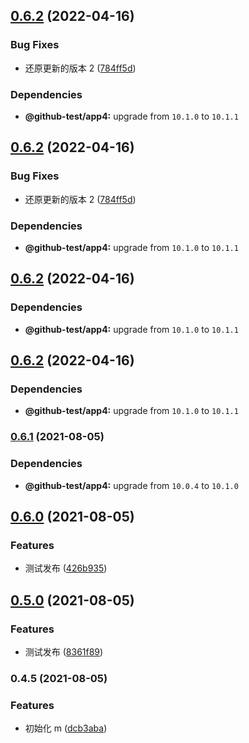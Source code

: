 ## [0.6.2](https://github.com/twinh/github-actions-test/compare/@github-test/m@0.6.1...@github-test/m@0.6.2) (2022-04-16)


### Bug Fixes

* 还原更新的版本 2 ([784ff5d](https://github.com/twinh/github-actions-test/commit/784ff5d3d6a523282eccb8fdbc37382e143d8f5e))





### Dependencies

* **@github-test/app4:** upgrade from `10.1.0` to `10.1.1`

## [0.6.2](https://github.com/twinh/github-actions-test/compare/@github-test/m@0.6.1...@github-test/m@0.6.2) (2022-04-16)


### Bug Fixes

* 还原更新的版本 2 ([784ff5d](https://github.com/twinh/github-actions-test/commit/784ff5d3d6a523282eccb8fdbc37382e143d8f5e))





### Dependencies

* **@github-test/app4:** upgrade from `10.1.0` to `10.1.1`

## [0.6.2](https://github.com/twinh/github-actions-test/compare/@github-test/m@0.6.1...@github-test/m@0.6.2) (2022-04-16)





### Dependencies

* **@github-test/app4:** upgrade from `10.1.0` to `10.1.1`

## [0.6.2](https://github.com/twinh/github-actions-test/compare/@github-test/m@0.6.1...@github-test/m@0.6.2) (2022-04-16)





### Dependencies

* **@github-test/app4:** upgrade from `10.1.0` to `10.1.1`

### [0.6.1](https://github.com/twinh/github-actions-test/compare/@github-test/m@0.6.0...@github-test/m@0.6.1) (2021-08-05)



### Dependencies

* **@github-test/app4:** upgrade from `10.0.4` to `10.1.0`

## [0.6.0](https://github.com/twinh/github-actions-test/compare/@github-test/m@0.5.0...@github-test/m@0.6.0) (2021-08-05)


### Features

* 测试发布 ([426b935](https://github.com/twinh/github-actions-test/commit/426b93589d680941508a10c6f7771a0ebdb22d4d))

## [0.5.0](https://github.com/twinh/github-actions-test/compare/@github-test/m@0.4.5...@github-test/m@0.5.0) (2021-08-05)


### Features

* 测试发布 ([8361f89](https://github.com/twinh/github-actions-test/commit/8361f8987c3facb2b86eb1c40baea910bb91f5f3))

### 0.4.5 (2021-08-05)


### Features

* 初始化 m ([dcb3aba](https://github.com/twinh/github-actions-test/commit/dcb3aba530d8bc4e63cb0c0ec836f317a3abdaf1))
